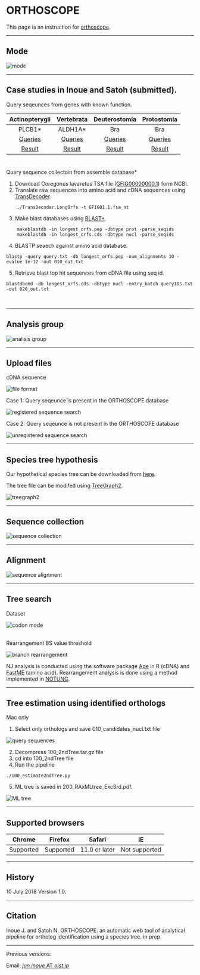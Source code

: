 # ORTHOSCOPE
This page is an instruction for <a href="https://fish-evol.unit.oist.jp/orthoscope/index.html" target="_blank">orthoscope</a>.

---

## Mode
![mode](images/mode.jpg)

---

## Case studies in Inoue and Satoh (submitted).
Query seqeunces from genes with known function.

| Actinopterygii | Vertebrata | Deuterostomia | Protostomia |
:---: | :---: | :---: | :---:
| PLCB1* | ALDH1A* | Bra | Bra |
| [Queries][t1-1] | [Queries][t1-2] | [Queries][t1-3] | [Queries][t1-4] |
| [Result][t1-5] | [Result][t1-6] | [Result][t1-7] | [Result][t1-8] |

[t1-1]:http://fish-evol.unit.oist.jp/orthoscope/examples/ActinopterygianPLCB1.txt.tar.gz
[t1-2]:http://fish-evol.unit.oist.jp/orthoscope/examples/VertebrateALDH1A.txt.tar.gz
[t1-3]:http://fish-evol.unit.oist.jp/orthoscope/examples/DeuterostomeBra.txt.tar.gz
[t1-4]:http://fish-evol.unit.oist.jp/orthoscope/examples/ProtostomeBra.txt.tar.gz
[t1-5]:http://fish-evol.unit.oist.jp/orthoscope/examples/ActinopterygianPLCB1.tar.gz
[t1-6]:http://fish-evol.unit.oist.jp/orthoscope/examples/VertebrateALDH1A.tar.gz
[t1-7]:http://fish-evol.unit.oist.jp/orthoscope/examples/DeuterostomeBra.tar.gz
[t1-8]:http://fish-evol.unit.oist.jp/orthoscope/examples/ProtostomeBra.tar.gz  

#         
Query sequence collectoin from assemble database*

1. Download Coregonus lavaretus TSA file ([GFIG00000000.1](https://www.ncbi.nlm.nih.gov/nuccore/GFIG00000000.1)) form NCBI.
2. Translate raw sequences into amino acid and cDNA sequences using [TransDecoder](https://github.com/TransDecoder/TransDecoder/wiki).
```
    ./TransDecoder.LongOrfs -t GFIG01.1.fsa_nt
```
3. Make blast databases using [BLAST+](https://blast.ncbi.nlm.nih.gov/Blast.cgi?CMD=Web&PAGE_TYPE=BlastDocs&DOC_TYPE=Download).
```
    makeblastdb -in longest_orfs.pep -dbtype prot -parse_seqids 
    makeblastdb -in longest_orfs.cds -dbtype nucl -parse_seqids
```
4. BLASTP seaech against amino acid database.
```
blastp -query query.txt -db longest_orfs.pep -num_alignments 10 -evalue 1e-12 -out 010_out.txt
```
5. Retrieve blast top hit sequences from cDNA file using seq id.
```
blastdbcmd -db longest_orfs.cds -dbtype nucl -entry_batch queryIDs.txt -out 020_out.txt
```

<br />

---
## Analysis group
![analisis group](images/analysisGroup.jpg)

---
## Upload files
cDNA sequence

![file format](images/UplodFile.jpg)

Case 1: Query seqeunce is present in the ORTHOSCOPE database

![registered sequence search](images/example1.jpg)

Case 2: Query seqeunce is not present in the ORTHOSCOPE database

![unregistered sequence search](images/yourOwnSequence.jpg)

---
## Species tree hypothesis

Our hypothetical species tree can be downloaded from [here](http://fish-evol.unit.oist.jp/orthoscope/examples/SpeciesTreeHypothesis.tre.tar.gz).

The tree file can be modifed using [TreeGraph2](http://treegraph.bioinfweb.info/).

![treegraph2](images/treeGraph2.jpg)

---
## Sequence collection
![sequence collection](images/BlastEvalue.jpg)

---
## Alignment
![sequence alignment](images/Aligned-site_rate.jpg)

---
## Tree search
Dataset

![codon mode](images/dataset.jpg)

<br />
Rearrangement BS value threshold 

![branch rearrangement](images/rearrangeBS.jpg)

NJ analysis is conducted using the software package [Ape](https://cran.r-project.org/web/packages/ape/ape.pdf) in R (cDNA) and [FastME](http://www.atgc-montpellier.fr/fastme/) (amino acid). Rearrangement analysis is done using a method implemented in [NOTUNG](http://www.cs.cmu.edu/~durand/Notung/).

---
## Tree estimation using identified orthologs
Mac only
1. Select only orthologs and save 010_candidates_nucl.txt file

![query sequences](images/treeSearchWithOrthologs.jpg)

2. Decompress 100_2ndTree.tar.gz file
3. cd into 100_2ndTree file
4. Run the pipeline
```
./100_estimate2ndTree.py
```
5. ML tree is saved in 200_RAxMLtree_Exc3rd.pdf.

![ML tree](images/200_RAxMLtree_Exc3rd.jpg)

---
## Supported browsers
Chrome | Firefox | Safari | IE
:---: | :---: | :---: | :---:
Supported | Supported | 11.0 or later | Not supported

---
## History
10 July 2018 	Version 1.0.

---
## Citation
Inoue J. and Satoh N. ORTHOSCOPE: an automatic web tool of analytical pipeline for ortholog identification using a species tree. in prep.

---
Previous versions: 

Email: [_jun.inoue_ AT _oist.jp_](http://www.geocities.jp/ancientfishtree/index_eng.html)
